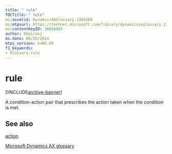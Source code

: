 ```yaml
---
title: " rule"
TOCTitle: " rule"
ms:assetid: DynamicsAXGlossary.1365268
ms:mtpsurl: https://technet.microsoft.com/library/dynamicsaxglossary.1365268(v=AX.60)
ms:contentKeyID: 36056495
author: Khairunj
ms.date: 08/25/2014
mtps_version: v=AX.60
f1_keywords:
- Glossary.rule
---
```


# rule


[!INCLUDE[archive-banner](includes/archive-banner.md)]

A condition-action pair that prescribes the action taken when the condition is met.

## See also

[action](action.md)

[Microsoft Dynamics AX glossary](glossary/microsoft-dynamics-ax-glossary.md)

  


